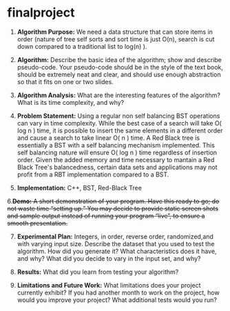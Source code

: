 # finalproject

1. **Algorithm Purpose:** 
We need a data structure that can store items in order  (nature of tree self sorts and sort time is just O(n), search is cut down compared to a traditional list to log(n) ). 

2. **Algorithm:** Describe the basic idea of the algorithm; show and describe pseudo-code. Your pseudo-code should be
in the style of the text book, should be extremely neat and clear, and should use enough abstraction so that it fits on
one or two slides.

3. **Algorithm Analysis:** What are the interesting features of the algorithm? What is its time complexity, and why?

4. **Problem Statement:** Using a regular non self balancing BST operations can vary in time complexity. While the best case of a search will take O( log n ) time, it is possible to insert the same elements in a different order and cause a search to take linear O( n ) time.  A Red Black tree is essentially a BST with a self balancing mechanism implemented. This self balancing nature will ensure O( log n ) time regardless of insertion order. Given the added memory and time necessary to mantain a Red Black Tree's balancedness, certain data sets and applications may not profit from a RBT implementation compared to a BST.

5. **Implementation:** C++, BST, Red-Black Tree

6.~~**Demo:** A short demonstration of your program. Have this ready to go; do not waste time “setting up.” You may
decide to provide static screen shots and sample output instead of running your program “live”, to ensure a smooth
presentation.~~ 

7. **Experimental Plan:** Integers, in order, reverse order, randomized,and with varying input size. Describe the dataset that you used to test the algorithm. How did you generate it? What
characteristics does it have, and why? What did you decide to vary in the input set, and why?

8. **Results:** What did you learn from testing your algorithm?

9. **Limitations and Future Work:** What limitations does your project currently exhibit? If you had another month to
work on the project, how would you improve your project? What additional tests would you run?
